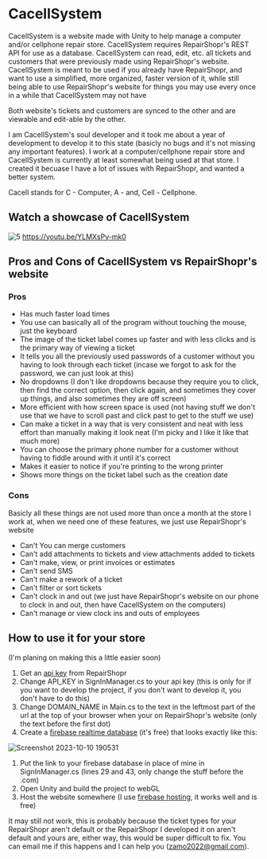# CacellSystem
CacellSystem is a website made with Unity to help manage a computer and/or cellphone repair store. CacellSystem requires RepairShopr's REST API for use as a database. CacellSystem can read, edit, etc. all tickets and customers that were previously made using RepairShopr's website. CacellSystem is meant to be used if you already have RepairShopr, and want to use a simplified, more organized, faster version of it, while still being able to use RepairShopr's website for things you may use every once in a while that CacellSystem may not have

Both website's tickets and customers are synced to the other and are viewable and edit-able by the other.

I am CacellSystem's soul developer and it took me about a year of development to develop it to this state (basicly no bugs and it's not missing any important features). I work at a computer/cellphone repair store and CacellSystem is currently at least somewhat being used at that store. I created it becuase I have a lot of issues with RepairShopr, and wanted a better system.

Cacell stands for C - Computer, A - and, Cell - Cellphone.

## Watch a showcase of CacellSystem
![5](https://github.com/zane222/CacellSystem/assets/51272566/15129915-8fdb-4476-8f83-a7a3404efbce)
https://youtu.be/YLMXsPy-mk0

## Pros and Cons of CacellSystem vs RepairShopr's website
### Pros
* Has much faster load times
* You use can basically all of the program without touching the mouse, just the keyboard
* The image of the ticket label comes up faster and with less clicks and is the primary way of viewing a ticket
* It tells you all the previously used passwords of a customer without you having to look through each ticket (incase we forgot to ask for the password, we can just look at this)
* No dropdowns (I don't like dropdowns because they require you to click, then find the correct option, then click again, and sometimes they cover up things, and also sometimes they are off screen)
* More efficient with how screen space is used (not having stuff we don't use that we have to scroll past and click past to get to the stuff we use)
* Can make a ticket in a way that is very consistent and neat with less effort than manually making it look neat (I'm picky and I like it like that much more)
* You can choose the primary phone number for a customer without having to fiddle around with it until it's correct
* Makes it easier to notice if you're printing to the wrong printer
* Shows more things on the ticket label such as the creation date

### Cons
Basicly all these things are not used more than once a month at the store I work at, when we need one of these features, we just use RepairShopr's website
* Can't You can merge customers
* Can't add attachments to tickets and view attachments added to tickets
* Can't make, view, or print invoices or estimates
* Can't send SMS
* Can't make a rework of a ticket
* Can't filter or sort tickets
* Can't clock in and out (we just have RepairShopr's website on our phone to clock in and out, then have CacellSystem on the computers)
* Can't manage or view clock ins and outs of employees

## How to use it for your store
(I'm planing on making this a little easier soon)
1. Get an [api key](https://feedback.repairshopr.com/knowledgebase/articles/376312-repairshopr-rest-api-build-custom-extensions-app) from RepairShopr
1. Change API_KEY in SignInManager.cs to your api key (this is only for if you want to develop the project, if you don't want to develop it, you don't have to do this)
1. Change DOMAIN_NAME in Main.cs to the text in the leftmost part of the url at the top of your browser when your on RepairShopr's website (only the text before the first dot)
1. Create a [firebase realtime database](https://console.firebase.google.com/) (it's free) that looks exactly like this:

  ![Screenshot 2023-10-10 190531](https://github.com/zane222/CacellSystem/assets/51272566/1c465bf3-34c4-4e33-b573-be3aeb91ad33)
1. Put the link to your firebase database in place of mine in SignInManager.cs (lines 29 and 43, only change the stuff before the .com)
1. Open Unity and build the project to webGL
1. Host the website somewhere (I use [firebase hosting](https://firebase.google.com/docs/cli), it works well and is free)

It may still not work, this is probably because the ticket types for your RepairShopr aren't default or the RepairShopr I developed it on aren't default and yours are, either way, this would be super difficult to fix. You can email me if this happens and I can help you (zamo2022@gmail.com).
